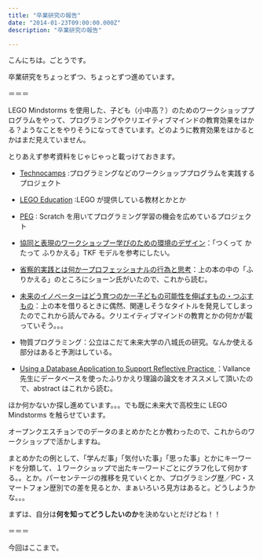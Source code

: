 ```yaml
---
title: "卒業研究の報告"
date: "2014-01-23T09:00:00.000Z"
description: "卒業研究の報告"

---
```


こんにちは。ごとうです。

卒業研究をちょっとずつ、ちょっとずつ進めています。

＝＝＝

LEGO Mindstorms を使用した、子ども（小中高？）のためのワークショッププログラムをやって、プログラミングやクリエイティブマインドの教育効果をはかる？ようなことをやりそうになってきています。どのように教育効果をはかるとかはまだ見えていません。

とりあえず参考資料をじゃじゃっと載っけておきます。

- [Technocamps](http://technocamps.com/) :プログラミングなどのワークショッププログラムを実践するプロジェクト

- [LEGO Education](https://education.lego.com/ja-jp?noredir=true) :LEGO が提供している教材とかとか

- [PEG](http://pegpeg.jp/) : Scratch を用いてプログラミング学習の機会を広めているプロジェクト

- [協同と表現のワークショップー学びのための環境のデザイン](http://www.amazon.co.jp/%E5%8D%94%E5%90%8C%E3%81%A8%E8%A1%A8%E7%8F%BE%E3%81%AE%E3%83%AF%E3%83%BC%E3%82%AF%E3%82%B7%E3%83%A7%E3%83%83%E3%83%97%E2%80%95%E5%AD%A6%E3%81%B3%E3%81%AE%E3%81%9F%E3%82%81%E3%81%AE%E7%92%B0%E5%A2%83%E3%81%AE%E3%83%87%E3%82%B6%E3%82%A4%E3%83%B3-%E8%8C%82%E6%9C%A8-%E4%B8%80%E5%8F%B8/dp/4798900257)：「つくって かたって ふりかえる」TKF モデルを参考にしたい。

- [省察的実践とは何かープロフェッショナルの行為と思考](http://www.amazon.co.jp/%E7%9C%81%E5%AF%9F%E7%9A%84%E5%AE%9F%E8%B7%B5%E3%81%A8%E3%81%AF%E4%BD%95%E3%81%8B%E2%80%95%E3%83%97%E3%83%AD%E3%83%95%E3%82%A7%E3%83%83%E3%82%B7%E3%83%A7%E3%83%8A%E3%83%AB%E3%81%AE%E8%A1%8C%E7%82%BA%E3%81%A8%E6%80%9D%E8%80%83-%E3%83%89%E3%83%8A%E3%83%AB%E3%83%89%E3%83%BBA-%E3%82%B7%E3%83%A7%E3%83%BC%E3%83%B3/dp/4902455110)：上の本の中の「ふりかえる」のところにショーン氏がいたので、これから読む。

- [未来のイノベーターはどう育つのかー子どもの可能性を伸ばすもの・つぶすもの](http://www.amazon.co.jp/%E6%9C%AA%E6%9D%A5%E3%81%AE%E3%82%A4%E3%83%8E%E3%83%99%E3%83%BC%E3%82%BF%E3%83%BC%E3%81%AF%E3%81%A9%E3%81%86%E8%82%B2%E3%81%A4%E3%81%AE%E3%81%8B%E2%80%95%E2%80%95%E5%AD%90%E4%BE%9B%E3%81%AE%E5%8F%AF%E8%83%BD%E6%80%A7%E3%82%92%E4%BC%B8%E3%81%B0%E3%81%99%E3%82%82%E3%81%AE%E3%83%BB%E3%81%A4%E3%81%B6%E3%81%99%E3%82%82%E3%81%AE-%E3%83%88%E3%83%8B%E3%83%BC-%E3%83%AF%E3%82%B0%E3%83%8A%E3%83%BC/dp/4862761798)：上の本を借りるときに偶然、関連しそうなタイトルを発見してしまったのでこれから読んでみる。クリエイティブマインドの教育とかの何かが載っていそう。。。

- 物質プログラミング：公立はこだて未来大学の八城氏の研究。なんか使える部分はあると予測はしている。

- [Using a Database Application to Support Reflective Practice ](http://www.editlib.org/p/65585/)：Vallance 先生にデータベースを使ったふりかえり理論の論文をオススメして頂いたので、abstract はこれから読む。

ほか何かないか探し進めています。。。でも既に未来大で高校生に LEGO Mindstorms を触らせています。

オープンクエスチョンでのデータのまとめかたとか教わったので、これからのワークショップで活かしますね。

まとめかたの例として、「学んだ事」「気付いた事」「思った事」とかにキーワードを分類して、１ワークショップで出たキーワードごとにグラフ化して何かする。。とか。パーセンテージの推移を見ていくとか、プログラミング歴／PC・スマートフォン歴別での差を見るとか、まぁいろいろ見方はあると。どうしようかな。。。

まずは、自分は**何を知ってどうしたいのか**を決めないとだけどね！！

＝＝＝

今回はここまで。
